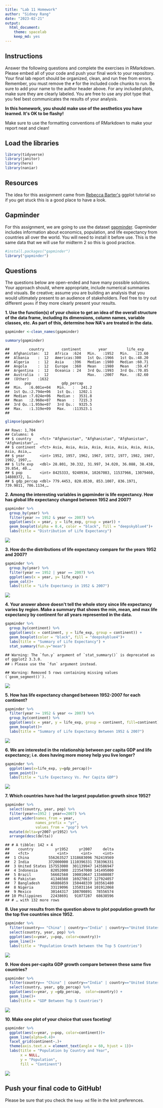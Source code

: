 ```yaml
---
title: "Lab 11 Homework"
author: "Sidney Rang"
date: "2023-02-21"
output:
  html_document: 
    theme: spacelab
    keep_md: yes
---
```




## Instructions
Answer the following questions and complete the exercises in RMarkdown. Please embed all of your code and push your final work to your repository. Your final lab report should be organized, clean, and run free from errors. Remember, you must remove the `#` for the included code chunks to run. Be sure to add your name to the author header above. For any included plots, make sure they are clearly labeled. You are free to use any plot type that you feel best communicates the results of your analysis.  

**In this homework, you should make use of the aesthetics you have learned. It's OK to be flashy!**

Make sure to use the formatting conventions of RMarkdown to make your report neat and clean!  

## Load the libraries

```r
library(tidyverse)
library(janitor)
library(here)
library(naniar)
```

## Resources
The idea for this assignment came from [Rebecca Barter's](http://www.rebeccabarter.com/blog/2017-11-17-ggplot2_tutorial/) ggplot tutorial so if you get stuck this is a good place to have a look.  

## Gapminder
For this assignment, we are going to use the dataset [gapminder](https://cran.r-project.org/web/packages/gapminder/index.html). Gapminder includes information about economics, population, and life expectancy from countries all over the world. You will need to install it before use. This is the same data that we will use for midterm 2 so this is good practice.

```r
#install.packages("gapminder")
library("gapminder")
```

## Questions
The questions below are open-ended and have many possible solutions. Your approach should, where appropriate, include numerical summaries and visuals. Be creative; assume you are building an analysis that you would ultimately present to an audience of stakeholders. Feel free to try out different `geoms` if they more clearly present your results.  

**1. Use the function(s) of your choice to get an idea of the overall structure of the data frame, including its dimensions, column names, variable classes, etc. As part of this, determine how NA's are treated in the data.**  


```r
gapminder <-clean_names(gapminder) 
```

```r
summary(gapminder)
```

```
##         country        continent        year         life_exp    
##  Afghanistan:  12   Africa  :624   Min.   :1952   Min.   :23.60  
##  Albania    :  12   Americas:300   1st Qu.:1966   1st Qu.:48.20  
##  Algeria    :  12   Asia    :396   Median :1980   Median :60.71  
##  Angola     :  12   Europe  :360   Mean   :1980   Mean   :59.47  
##  Argentina  :  12   Oceania : 24   3rd Qu.:1993   3rd Qu.:70.85  
##  Australia  :  12                  Max.   :2007   Max.   :82.60  
##  (Other)    :1632                                                
##       pop              gdp_percap      
##  Min.   :6.001e+04   Min.   :   241.2  
##  1st Qu.:2.794e+06   1st Qu.:  1202.1  
##  Median :7.024e+06   Median :  3531.8  
##  Mean   :2.960e+07   Mean   :  7215.3  
##  3rd Qu.:1.959e+07   3rd Qu.:  9325.5  
##  Max.   :1.319e+09   Max.   :113523.1  
## 
```

```r
glimpse(gapminder)
```

```
## Rows: 1,704
## Columns: 6
## $ country    <fct> "Afghanistan", "Afghanistan", "Afghanistan", "Afghanistan",…
## $ continent  <fct> Asia, Asia, Asia, Asia, Asia, Asia, Asia, Asia, Asia, Asia,…
## $ year       <int> 1952, 1957, 1962, 1967, 1972, 1977, 1982, 1987, 1992, 1997,…
## $ life_exp   <dbl> 28.801, 30.332, 31.997, 34.020, 36.088, 38.438, 39.854, 40.…
## $ pop        <int> 8425333, 9240934, 10267083, 11537966, 13079460, 14880372, 1…
## $ gdp_percap <dbl> 779.4453, 820.8530, 853.1007, 836.1971, 739.9811, 786.1134,…
```

**2. Among the interesting variables in gapminder is life expectancy. How has global life expectancy changed between 1952 and 2007?**

```r
gapminder %>% 
  group_by(year) %>% 
  filter(year >= 1952 & year <= 2007) %>% 
  ggplot(aes(x = year, y = life_exp, group = year)) +
  geom_boxplot(alpha = 0.4, color = "black", fill = "deepskyblue4")+
  labs(title = "Distribution of Life Expectancy")
```

![](lab11_hw_files/figure-html/unnamed-chunk-6-1.png)<!-- -->

**3. How do the distributions of life expectancy compare for the years 1952 and 2007?**

```r
gapminder %>% 
  group_by(year) %>% 
  filter(year == 1952 | year == 2007) %>% 
  ggplot(aes(x = year, y= life_exp)) +
  geom_col()+
  labs(title = "Life Expectancy in 1952 & 2007")
```

![](lab11_hw_files/figure-html/unnamed-chunk-7-1.png)<!-- -->

**4. Your answer above doesn't tell the whole story since life expectancy varies by region. Make a summary that shows the min, mean, and max life expectancy by continent for all years represented in the data.**

```r
gapminder %>% 
  group_by(continent) %>% 
  ggplot(aes(x = continent, y = life_exp, group = continent)) +
  geom_boxplot(color = "black", fill = "deepskyblue4")+
  labs(title = "Summary of Life Expectancy") +
  stat_summary(fun.y="mean")
```

```
## Warning: The `fun.y` argument of `stat_summary()` is deprecated as of ggplot2 3.3.0.
## ℹ Please use the `fun` argument instead.
```

```
## Warning: Removed 5 rows containing missing values (`geom_segment()`).
```

![](lab11_hw_files/figure-html/unnamed-chunk-8-1.png)<!-- -->

**5. How has life expectancy changed between 1952-2007 for each continent?**

```r
gapminder %>% 
  filter(year >= 1952 & year <= 2007) %>% 
  group_by(continent) %>% 
  ggplot(aes(x = year, y = life_exp, group = continent, fill=continent)) +
  geom_boxplot()+
  labs(title = "Summary of Life Expectancy Between 1952 & 2007") 
```

![](lab11_hw_files/figure-html/unnamed-chunk-9-1.png)<!-- -->

**6. We are interested in the relationship between per capita GDP and life expectancy; i.e. does having more money help you live longer?**

```r
gapminder %>% 
  ggplot(aes(x=life_exp, y=gdp_percap))+
  geom_point()+
  labs(title = "Life Expectancy Vs. Per Capita GDP") 
```

![](lab11_hw_files/figure-html/unnamed-chunk-10-1.png)<!-- -->

**7. Which countries have had the largest population growth since 1952?**

```r
gapminder %>% 
  select(country, year, pop) %>% 
  filter(year==1952 | year==2007) %>% 
  pivot_wider(names_from = year,
              names_prefix = "yr", 
              values_from = "pop") %>% 
  mutate(delta=yr2007-yr1952) %>% 
  arrange(desc(delta)) 
```

```
## # A tibble: 142 × 4
##    country          yr1952     yr2007     delta
##    <fct>             <int>      <int>     <int>
##  1 China         556263527 1318683096 762419569
##  2 India         372000000 1110396331 738396331
##  3 United States 157553000  301139947 143586947
##  4 Indonesia      82052000  223547000 141495000
##  5 Brazil         56602560  190010647 133408087
##  6 Pakistan       41346560  169270617 127924057
##  7 Bangladesh     46886859  150448339 103561480
##  8 Nigeria        33119096  135031164 101912068
##  9 Mexico         30144317  108700891  78556574
## 10 Philippines    22438691   91077287  68638596
## # … with 132 more rows
```


**8. Use your results from the question above to plot population growth for the top five countries since 1952.**

```r
gapminder %>% 
  filter(country== "China" | country=="India" | country=="United States" | country == "Indonesia" | country=="Brazil") %>% 
  select(country, year, pop) %>% 
  ggplot(aes(x=year, y=pop, color=country))+
  geom_line()+
  labs(title = "Population Growth between the Top 5 Countries")
```

![](lab11_hw_files/figure-html/unnamed-chunk-12-1.png)<!-- -->

**9. How does per-capita GDP growth compare between these same five countries?**

```r
gapminder %>% 
  filter(country== "China" | country=="India" | country=="United States" | country == "Indonesia" | country=="Brazil") %>% 
  select(country, year, gdp_percap) %>% 
  ggplot(aes(x=year, y =gdp_percap,  color=country)) +
  geom_line()+
  labs(title = "GDP Between Top 5 Countries")
```

![](lab11_hw_files/figure-html/unnamed-chunk-13-1.png)<!-- -->

**10. Make one plot of your choice that uses faceting!**

```r
gapminder %>% 
  ggplot(aes(x=year, y=pop, color=continent))+ 
  geom_line(alpha=0.4)+ 
  facet_grid(continent~.)+
  theme(axis.text.x = element_text(angle = 60, hjust = 1))+
  labs(title = "Population by Country and Year",
       x = NULL,
       y = "Population",
       fill = "Continent")
```

![](lab11_hw_files/figure-html/unnamed-chunk-14-1.png)<!-- -->

## Push your final code to GitHub!
Please be sure that you check the `keep md` file in the knit preferences. 
